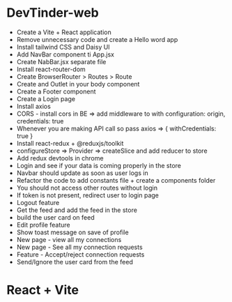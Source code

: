# DevTinder-web
 - Create a Vite + React application
 - Remove unnecessary code and create a Hello word app
 - Install tailwind CSS and Daisy UI
 - Add NavBar component ti App.jsx
 - Create NabBar.jsx separate file
 - Install react-router-dom
 - Create BrowserRouter > Routes > Route
 - Create and Outlet in your body component
 - Create a Footer component
 - Create a Login page
 - Install axios
 - CORS - install cors in BE => add middleware to with configuration: origin, credentials: true
 - Whenever you are making API call so pass axios => { withCredentials: true }
 - Install react-redux + @reduxjs/toolkit
 - configureStore => Provider => createSlice and add reducer to store
 - Add redux devtools in chrome
 - Login and see if your data is coming properly in the store
 - Navbar should update as soon as user logs in
 - Refactor the code to add constants file + create a components folder
 - You should not access other routes without login
 - If token is not present, redirect user to login page
 - Logout feature
 - Get the feed and add the feed in the store
 - build the user card on feed
 - Edit profile feature
 - Show toast message on save of profile
 - New page - view all my connections
 - New page - See all my connection requests
 - Feature - Accept/reject connection requests
 - Send/Ignore the user card from the feed









# React + Vite

<!-- This template provides a minimal setup to get React working in Vite with HMR and some ESLint rules.

Currently, two official plugins are available:

- [@vitejs/plugin-react](https://github.com/vitejs/vite-plugin-react/blob/main/packages/plugin-react/README.md) uses [Babel](https://babeljs.io/) for Fast Refresh
- [@vitejs/plugin-react-swc](https://github.com/vitejs/vite-plugin-react-swc) uses [SWC](https://swc.rs/) for Fast Refresh

## Expanding the ESLint configuration

If you are developing a production application, we recommend using TypeScript and enable type-aware lint rules. Check out the [TS template](https://github.com/vitejs/vite/tree/main/packages/create-vite/template-react-ts) to integrate TypeScript and [`typescript-eslint`](https://typescript-eslint.io) in your project. -->
